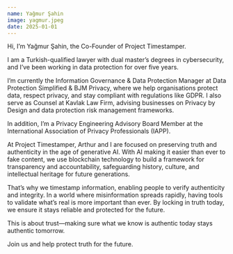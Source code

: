 ```yaml
---
name: Yağmur Şahin
image: yagmur.jpeg
date: 2025-01-01
---
```

Hi, I’m Yağmur Şahin, the Co-Founder of Project Timestamper.

I am a Turkish-qualified lawyer with dual master’s degrees in cybersecurity, and I’ve been working in data protection for over five years.

I’m currently the Information Governance & Data Protection Manager at Data Protection Simplified & BJM Privacy, where we help organisations protect data, respect privacy, and stay compliant with regulations like GDPR. I also serve as Counsel at Kavlak Law Firm, advising businesses on Privacy by Design and data protection risk management frameworks.

In addition, I’m a Privacy Engineering Advisory Board Member at the International Association of Privacy Professionals (IAPP).

At Project Timestamper, Arthur and I are focused on preserving truth and authenticity in the age of generative AI. With AI making it easier than ever to fake content, we use blockchain technology to build a framework for transparency and accountability, safeguarding history, culture, and intellectual heritage for future generations.

That’s why we timestamp information, enabling people to verify authenticity and integrity. In a world where misinformation spreads rapidly, having tools to validate what’s real is more important than ever. By locking in truth today, we ensure it stays reliable and protected for the future.

This is about trust—making sure what we know is authentic today stays authentic tomorrow.

Join us and help protect truth for the future.
